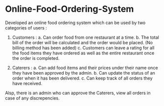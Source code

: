 # Online-Food-Ordering-System
Developed an online food ordering system which can be used by two categories of users :

1. Customers :
  a. Can order food from one restaurant at a time.
  b. The total bill of the order will be calculated and the order would be placed. (No billing method has been added)
  c. Customers can leave a rating for all the food items they have ordered as well as the entire restaurant once the order is completed.
  
2. Caterers :
  a. Can add food items and their prices under their name once they have been approved by the admin.
  b. Can update the status of an order when it has been delivered.
  c. Can keep track of all orders they have received.

Alsp, there is an admin who can approve the Caterers, view all orders in case of any discrepencies.

